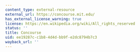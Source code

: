 ```yaml
---
content_type: external-resource
external_url: https://concourse.mit.edu/
has_external_license_warning: true
license: https://en.wikipedia.org/wiki/All_rights_reserved
status: ''
title: Concourse
uid: ee19287c-c1b8-4d4d-bb9f-e2dc8794b7c3
wayback_url: ''
---
```

